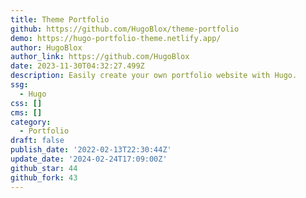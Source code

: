 ```yaml
---
title: Theme Portfolio
github: https://github.com/HugoBlox/theme-portfolio
demo: https://hugo-portfolio-theme.netlify.app/
author: HugoBlox
author_link: https://github.com/HugoBlox
date: 2023-11-30T04:32:27.499Z
description: Easily create your own portfolio website with Hugo.
ssg:
  - Hugo
css: []
cms: []
category:
  - Portfolio
draft: false
publish_date: '2022-02-13T22:30:44Z'
update_date: '2024-02-24T17:09:00Z'
github_star: 44
github_fork: 43
---
```

